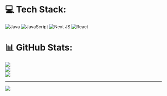 
# 💻 Tech Stack:
![Java](https://img.shields.io/badge/java-%23ED8B00.svg?style=plastic&logo=openjdk&logoColor=white) ![JavaScript](https://img.shields.io/badge/javascript-%23323330.svg?style=plastic&logo=javascript&logoColor=%23F7DF1E) ![Next JS](https://img.shields.io/badge/Next-black?style=plastic&logo=next.js&logoColor=white) ![React](https://img.shields.io/badge/react-%2320232a.svg?style=plastic&logo=react&logoColor=%2361DAFB)
# 📊 GitHub Stats:
![](https://github-readme-stats.vercel.app/api?username=nitesh0022&theme=radical&hide_border=false&include_all_commits=false&count_private=false)<br/>
![](https://nirzak-streak-stats.vercel.app/?user=nitesh0022&theme=radical&hide_border=false)<br/>
![](https://github-readme-stats.vercel.app/api/top-langs/?username=nitesh0022&theme=radical&hide_border=false&include_all_commits=false&count_private=false&layout=compact)

---
[![](https://visitcount.itsvg.in/api?id=nitesh0022&icon=0&color=0)](https://visitcount.itsvg.in)

<!-- Proudly created with GPRM ( https://gprm.itsvg.in ) -->
